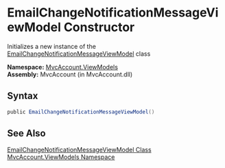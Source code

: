 EmailChangeNotificationMessageViewModel Constructor
===================================================
Initializes a new instance of the [EmailChangeNotificationMessageViewModel][1] class

**Namespace:** [MvcAccount.ViewModels][2]  
**Assembly:** MvcAccount (in MvcAccount.dll)

Syntax
------

```csharp
public EmailChangeNotificationMessageViewModel()
```


See Also
--------
[EmailChangeNotificationMessageViewModel Class][1]  
[MvcAccount.ViewModels Namespace][2]  

[1]: README.md
[2]: ../README.md